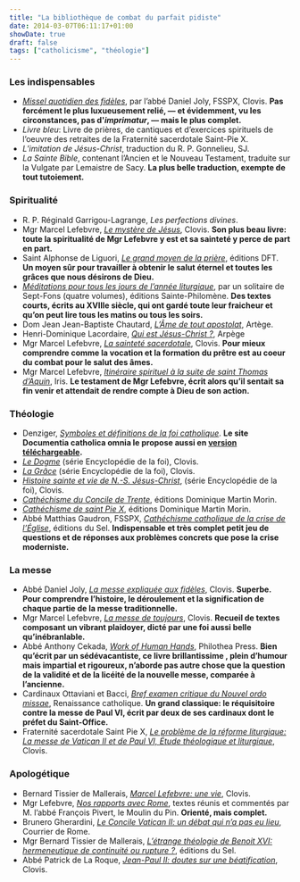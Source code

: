 ```yaml
---
title: "La bibliothèque de combat du parfait pidiste"
date: 2014-03-07T06:11:17+01:00
showDate: true
draft: false
tags: ["catholicisme", "théologie"]
---
```


### Les indispensables

*   _[Missel quotidien des fidèles](http://www.amazon.fr/Missel-Quotidien-Fideles-Abbe-Daniel/dp/2350050874)_, par l’abbé Daniel Joly, FSSPX, Clovis. **Pas forcément le plus luxueusement relié, — et évidemment, vu les circonstances, pas d'_imprimatur_, — mais le plus complet.**
*   _Livre bleu_: Livre de prières, de cantiques et d’exercices spirituels de l’oeuvre des retraites de la Fraternité sacerdotale Saint-Pie X.
*   _L’imitation de Jésus-Christ_, traduction du R. P. Gonnelieu, SJ.
*   _La Sainte Bible_, contenant l’Ancien et le Nouveau Testament, traduite sur la Vulgate par Lemaistre de Sacy. **La plus belle traduction, exempte de tout tutoiement.**

### Spiritualité

*   R. P. Réginald Garrigou-Lagrange, _Les perfections divines_.
*   Mgr Marcel Lefebvre, _[Le mystère de Jésus](http://www.chire.fr/A-134174-le-mystere-de-jesus.aspx)_, Clovis. **Son plus beau livre: toute la spiritualité de Mgr Lefebvre y est et sa sainteté y perce de part en part.**
*   Saint Alphonse de Liguori, _[Le grand moyen de la prière](http://www.amazon.fr/grand-moyen-pri%C3%A8re-Alphonse-Liguori/dp/284519207X)_, éditions DFT. **Un moyen sûr pour travailler à obtenir le salut éternel et toutes les grâces que nous désirons de Dieu.**
*   _[Méditations pour tous les jours de l’année liturgique](http://www.chire.fr/A-178422-meditations-pour-tous-les-jours-de-l-annee-liturgique-t-04-temps-apres-paques-la-pentecote.aspx)_, par un solitaire de Sept-Fons (quatre volumes), éditions Sainte-Philomène. **Des textes courts, écrits au XVIIIe siècle, qui ont gardé toute leur fraicheur et qu’on peut lire tous les matins ou tous les soirs.**
*   Dom Jean Jean-Baptiste Chautard, _[L’Âme de tout apostolat](http://www.editionsartege.fr/t_livre/l-Ame-de-tout-apostolat-dom-jean-baptiste-chautard-9782360400072-62543.asp)_, Artège.
*   Henri-Dominique Lacordaire, _[Qui est Jésus-Christ ?](http://www.editionsartege.fr/t_livre/qui-est-jesus-christ-henri-dominique-lacordaire-9782360400102-61408.asp)_, Arpège
*   Mgr Marcel Lefebvre, _[La sainteté sacerdotale](http://www.chire.fr/A-111056-la-saintete-sacerdotale.aspx)_, Clovis. **Pour mieux comprendre comme la vocation et la formation du prêtre est au coeur du combat pour le salut des âmes.**
*   Mgr Marcel Lefebvre, _[Itinéraire spirituel à la suite de saint Thomas d’Aquin](http://www.chire.fr/A-133404-itineraire-spirituel-a-la-suite-de-saint-thomas-d-aquin.aspx)_, Iris. **Le testament de Mgr Lefebvre, écrit alors qu’il sentait sa fin venir et attendait de rendre compte à Dieu de son action.**

### Théologie

*   Denziger, _[Symboles et définitions de la foi catholique](http://www.amazon.fr/Symboles-d%C3%A9finitions-catholique-Heinrich-Denzinger/dp/2204068446)_. **Le site Documentia catholica omnia le propose aussi en [version téléchargeable](http://www.documentacatholicaomnia.eu/03d/1957-1957,_Denzinger,_Enchiridion_Symbolorum,_FR.pdf).**
*   _[Le Dogme](http://www.clovis-diffusion.com/PBSCProduct.asp?ItmID=12325504)_ (série Encyclopédie de la foi), Clovis.
*   _[La Grâce](http://www.clovis-diffusion.com/PBSCProduct.asp?ItmID=12345636)_ (série Encyclopédie de la foi), Clovis.
*   _[Histoire sainte et vie de N.-S. Jésus-Christ](http://www.clovis-diffusion.com/PBSCProduct.asp?ItmID=12345762)_, (série Encyclopédie de la foi), Clovis.
*   _[Cathéchisme du Concile de Trente](http://www.seldelaterre.fr/A-139191-catechisme-du-concile-de-trente.aspx)_, éditions Dominique Martin Morin.
*   _[Cathéchisme de saint Pie X](http://www.seldelaterre.fr/A-120858-catechisme-de-saint-pie-x.aspx)_, éditions Dominique Martin Morin.
*   Abbé Matthias Gaudron, FSSPX, _[Cathéchisme catholique de la crise de l’Église](http://www.chire.fr/A-180122-catechisme-catholique-de-la-crise-dans-l-eglise.aspx)_, éditions du Sel. **Indispensable et très complet petit jeu de questions et de réponses aux problèmes concrets que pose la crise moderniste.**

### La messe

*   Abbé Daniel Joly, _[La messe expliquée aux fidèles](http://www.amazon.fr/La-messe-expliqu%C3%A9e-aux-fid%C3%A8les/dp/2912642035)_, Clovis. **Superbe. Pour comprendre l’histoire, le déroulement et la signification de chaque partie de la messe traditionnelle.**
*   Mgr Marcel Lefebvre, _[La messe de toujours](http://www.amazon.fr/messe-toujours-Mgr-Marcel-Lefebvre/dp/B0083GVD72)_, Clovis. **Recueil de textes composant un vibrant plaidoyer, dicté par une foi aussi belle qu’inébranlable.**
*   Abbé Anthony Cekada, _[Work of Human Hands](http://www.amazon.com/Work-Human-Hands-Theological-Critique/dp/0982686706)_, Philothea Press. **Bien qu’écrit par un sédévacantiste, ce livre brillantissime , plein d’humour mais impartial et rigoureux, n’aborde pas autre chose que la question de la validité et de la licéité de la nouvelle messe, comparée à l’ancienne.**
*   Cardinaux Ottaviani et Bacci, _[Bref examen critique du Nouvel ordo missae](http://www.renaissancecatholique.org/Bref-Examen-Critique-du-Bref.html)_, Renaissance catholique. **Un grand classique: le réquisitoire contre la messe de Paul VI, écrit par deux de ses cardinaux dont le préfet du Saint-Office.**
*   Fraternité sacerdotale Saint Pie X, _[Le problème de la réforme liturgique: La messe de Vatican II et de Paul VI, Étude théologique et liturgique](http://www.chire.fr/A-109263-le-probleme-de-la-reforme-liturgique.aspx)_, Clovis.

### Apologétique

*   Bernard Tissier de Mallerais, _[Marcel Lefebvre: une vie](http://www.chire.fr/A-140290-marcel-lefebvre--une-vie.aspx)_, Clovis.
*   Mgr Lefebvre, _[Nos rapports avec Rome](http://www.chire.fr/A-182450-nos-rapports-avec-rome-combat-de-la-foi-catholique-numero-special-n-167.aspx)_, textes réunis et commentés par M. l’abbé François Pivert, le Moulin du Pin. **Orienté, mais complet.**
*   Brunero Gherardini, _[Le Concile Vatican II: un débat qui n’a pas eu lieu](http://www.clovis-diffusion.com/PBSCProduct.asp?ItmID=12346105)_, Courrier de Rome.
*   Mgr Bernard Tissier de Mallerais, _[L’étrange théologie de Benoit XVI: hermeneutique de continuité ou rupture ?](http://www.chire.fr/A-105867-l-etrange-theologie-de-benoit-xvi--hermeneutique-de-continuite-ou-rupture.aspx)_, éditions du Sel.
*   Abbé Patrick de La Roque, _[Jean-Paul II: doutes sur une béatification](http://www.clovis-diffusion.com/PBSCProduct.asp?ItmID=12345627)_, Clovis.